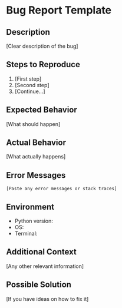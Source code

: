 # Bug Report Template

## Description
[Clear description of the bug]

## Steps to Reproduce
1. [First step]
2. [Second step]
3. [Continue...]

## Expected Behavior
[What should happen]

## Actual Behavior
[What actually happens]

## Error Messages
```
[Paste any error messages or stack traces]
```

## Environment
- Python version: 
- OS: 
- Terminal: 

## Additional Context
[Any other relevant information]

## Possible Solution
[If you have ideas on how to fix it]